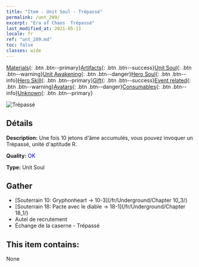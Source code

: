```yaml
---
title: "Item - Unit Soul - Trépassé"
permalink: /unt_209/
excerpt: "Era of Chaos  Trépassé"
last_modified_at: 2021-05-11
locale: fr
ref: "unt_209.md"
toc: false
classes: wide
---
```

 [Materials](/ItemsFR/){: .btn .btn--primary}[Artifacts](/ItemsFR/Artifacts/){: .btn .btn--success}[Unit Soul](/ItemsFR/UnitSoul/){: .btn .btn--warning}[Unit Awakening](/ItemsFR/UnitAwakening/){: .btn .btn--danger}[Hero Soul](/ItemsFR/HeroSoul/){: .btn .btn--info}[Hero Skill](/ItemsFR/HeroSkill/){: .btn .btn--primary}[Gift](/ItemsFR/Gift/){: .btn .btn--success}[Event related](/ItemsFR/Events/){: .btn .btn--warning}[Avatars](/ItemsFR/Avatars/){: .btn .btn--danger}[Consumables](/ItemsFR/Consumables/){: .btn .btn--info}[Unknown](/ItemsFR/Unknown/){: .btn .btn--primary}

 ![Trépassé](/images/u/ti_jiangshi.jpg)

## Détails
 **Description:** Une fois 10 jetons d'âme accumulés, vous pouvez invoquer un Trépassé, unité d'aptitude R.

 **Quality:** <span style="color: #0000CD">OK</span>

 **Type:** Unit Soul

## Gather

*    [Souterrain 10: Gryphonheart -> 10-3](/fr/Underground/Chapter 10_3/) 
*    [Souterrain 18: Pacte avec le diable -> 18-1](/fr/Underground/Chapter 18_1/) 
*    Autel de recrutement 
*    Échange de la caserne - Trépassé 

## This item contains:

  None


